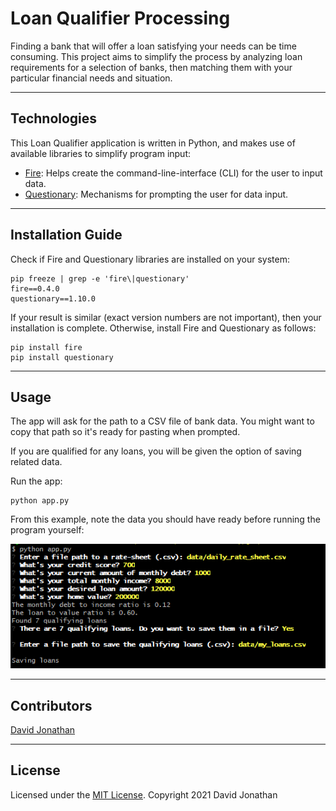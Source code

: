 # Loan Qualifier Processing

Finding a bank that will offer a loan satisfying your needs can be time consuming. This project aims to simplify the process by analyzing loan requirements for a selection of banks, then matching them with your particular financial needs and situation. 

---

## Technologies

This Loan Qualifier application is written in Python, and makes use of available libraries to simplify program input:
* [Fire](https://github.com/google/python-fire):  Helps create the command-line-interface (CLI) for the user to input data.
* [Questionary](https://github.com/tmbo/questionary): Mechanisms for prompting the user for data input.

---

## Installation Guide
Check if Fire and Questionary libraries are installed on your system:
```
pip freeze | grep -e 'fire\|questionary'
fire==0.4.0
questionary==1.10.0
```
If your result is similar (exact version numbers are not important), then your installation is complete.
Otherwise, install Fire and Questionary as follows:
```
pip install fire
pip install questionary
```

---

## Usage
The app will ask for the path to a CSV file of bank data. You might want to copy that path so it's ready for pasting when prompted.

If you are qualified for any loans, you will be given the option of saving related data.

Run the app:
```
python app.py
```
From this example, note the data you should have ready before running the program yourself:

![Loan qualifier](Loan_qualifier.png)

---

## Contributors

[David Jonathan](https://www.linkedin.com/in/david-jonathan-1b9470/)

---

## License

Licensed under the [MIT License](https://github.com/tmbo/questionary/blob/master/LICENSE). Copyright 2021 David Jonathan
